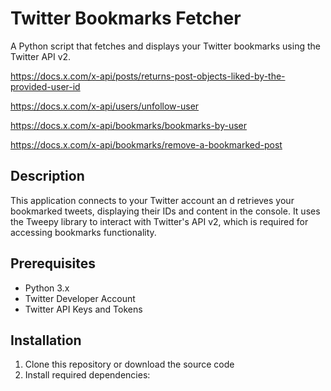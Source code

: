 # Twitter Bookmarks Fetcher

A Python script that fetches and displays your Twitter bookmarks using the Twitter API v2.

https://docs.x.com/x-api/posts/returns-post-objects-liked-by-the-provided-user-id

https://docs.x.com/x-api/users/unfollow-user

https://docs.x.com/x-api/bookmarks/bookmarks-by-user

https://docs.x.com/x-api/bookmarks/remove-a-bookmarked-post

## Description

This application connects to your Twitter account an d retrieves your bookmarked tweets, displaying their IDs and content in the console. It uses the Tweepy library to interact with Twitter's API v2, which is required for accessing bookmarks functionality.

## Prerequisites

- Python 3.x
- Twitter Developer Account
- Twitter API Keys and Tokens

## Installation

1. Clone this repository or download the source code
2. Install required dependencies: 